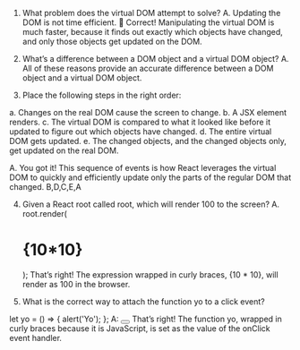 1. What problem does the virtual DOM attempt to solve?
   A. Updating the DOM is not time efficient.
   👏
   Correct! Manipulating the virtual DOM is much faster, because it finds out exactly which objects have changed, and only those objects get updated on the DOM.

2. What’s a difference between a DOM object and a virtual DOM object?
   A. All of these reasons provide an accurate difference between a DOM object and a virtual DOM object.

3. Place the following steps in the right order:

a. Changes on the real DOM cause the screen to change.
b. A JSX element renders.
c. The virtual DOM is compared to what it looked like before it updated to figure out which objects have changed.
d. The entire virtual DOM gets updated.
e. The changed objects, and the changed objects only, get updated on the real DOM.

A. You got it! This sequence of events is how React leverages the virtual DOM to quickly and efficiently update only the parts of the regular DOM that changed.
B,D,C,E,A

4. Given a React root called root, which will render 100 to the screen?
   A. root.render(<h1>{10*10}</h1>);
   That’s right! The expression wrapped in curly braces, {10 * 10}, will render as 100 in the browser.

5. What is the correct way to attach the function yo to a click event?

let yo = () => {
alert('Yo');
};
A: <button onClick={yo}></button>
That’s right! The function yo, wrapped in curly braces because it is JavaScript, is set as the value of the onClick event handler.
